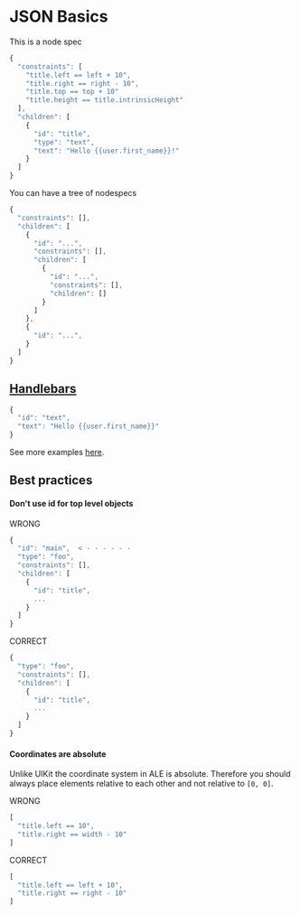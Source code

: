 
JSON Basics
===========

This is a node spec

```javascript
{
  "constraints": [
    "title.left == left + 10",
    "title.right == right - 10",
    "title.top == top + 10"
    "title.height == title.intrinsicHeight"
  ],
  "children": [
    {
      "id": "title",
      "type": "text",
      "text": "Hello {{user.first_name}}!"
    }
  ]
}
```

You can have a tree of nodespecs

```javascript
{
  "constraints": [],
  "children": [
    {
      "id": "...",
      "constraints": [],
      "children": [
        {
          "id": "...",
          "constraints": [],
          "children": []
        }
      ]
    },
    {
      "id": "...",
    }
  ]
}
```

## [Handlebars](/Documentation/HANDLEBARS.md)

```javascript
{
  "id": "text",
  "text": "Hello {{user.first_name}}"
}
```

See more examples [here](/Documentation/HANDLEBARS.md).

## Best practices

#### Don't use id for top level objects

WRONG
```javascript
{
  "id": "main",  < - - - - - -
  "type": "foo",
  "constraints": [],
  "children": [
    {
      "id": "title",
      ...
    }
  ]
}
```

CORRECT
```javascript
{
  "type": "foo",
  "constraints": [],
  "children": [
    {
      "id": "title",
      ...
    }
  ]
}
```

#### Coordinates are absolute

Unlike UIKit the coordinate system in ALE is absolute. Therefore you should always place elements relative to each other and not relative to `[0, 0]`.

WRONG
```javascript
[
  "title.left == 10",
  "title.right == width - 10"
]
```

CORRECT
```javascript
[
  "title.left == left + 10",
  "title.right == right - 10"
]
```
